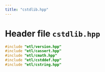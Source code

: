 ```yaml
---
title: "cstdlib.hpp"
---
```


# Header file `cstdlib.hpp`

``` cpp
#include "etl/version.hpp"
#include "etl/cassert.hpp"
#include "etl/cmath.hpp"
#include "etl/cstddef.hpp"
#include "etl/cstring.hpp"
```
